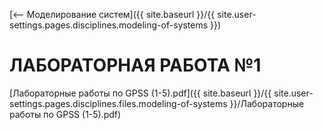 [⟵ Моделирование систем]({{ site.baseurl }}/{{ site.user-settings.pages.disciplines.modeling-of-systems }})

# ЛАБОРАТОРНАЯ РАБОТА №1

[Лабораторные работы по GPSS (1-5).pdf]({{ site.baseurl }}/{{ site.user-settings.pages.disciplines.files.modeling-of-systems }}/Лабораторные работы по GPSS (1-5).pdf)
